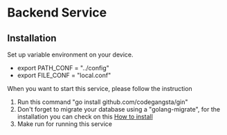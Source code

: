 # Backend Service

## Installation

Set up variable environment on your device.

- export PATH_CONF = "../config"
- export FILE_CONF = "local.conf"

When you want to start this service, please follow the instruction

1. Run this command "go install github.com/codegangsta/gin"
2. Don't forget to migrate your database using a "golang-migrate", for the installation you can check on this [How to install](https://medium.com/geekculture/db-migration-in-go-lang-d325effc55de)
3. Make run for running this service
